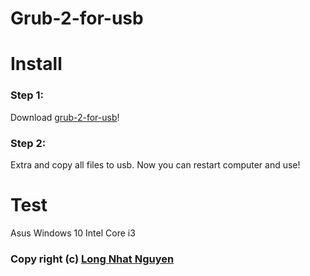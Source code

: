 # Grub-2-for-usb
# Install
### Step 1:
Download [grub-2-for-usb](https://github.com/torn4dom4n/grub-2-for-usb/archive/master.zip)!
### Step 2:
Extra and copy all files to usb. Now you can restart computer and use!
# Test
Asus Windows 10 Intel Core i3
### Copy right (c) [Long Nhat Nguyen](https://twitter.com/torn4dom4n)
